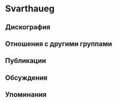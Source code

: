 # Svarthaueg



## Дискография


## Отношения с другими группами


## Публикации


## Обсуждения


## Упоминания

